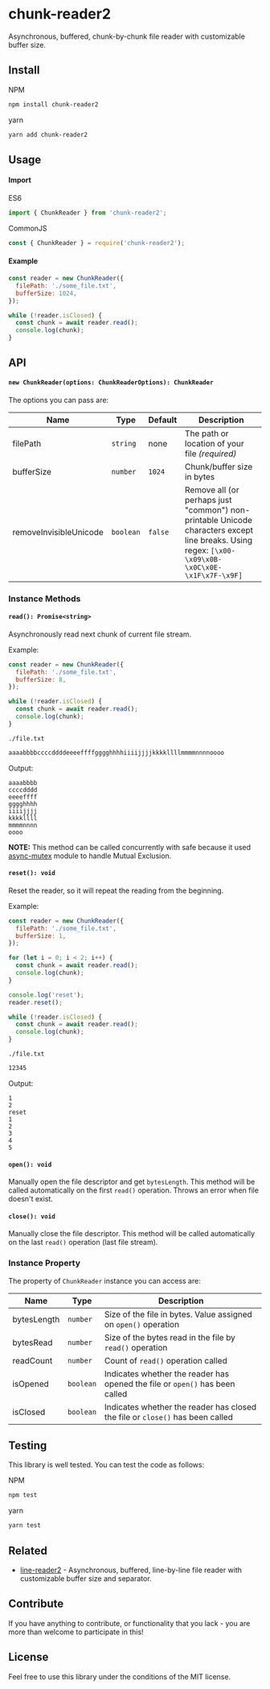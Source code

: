 # chunk-reader2

Asynchronous, buffered, chunk-by-chunk file reader with customizable buffer size.

## Install

NPM

```sh
npm install chunk-reader2
```

yarn

```sh
yarn add chunk-reader2
```

## Usage

#### Import

ES6

```js
import { ChunkReader } from 'chunk-reader2';
```

CommonJS

```js
const { ChunkReader } = require('chunk-reader2');
```

#### Example

```js
const reader = new ChunkReader({
  filePath: './some_file.txt',
  bufferSize: 1024,
});

while (!reader.isClosed) {
  const chunk = await reader.read();
  console.log(chunk);
}
```

## API

#### `new ChunkReader(options: ChunkReaderOptions): ChunkReader`

The options you can pass are:

| Name                   | Type      | Default | Description                                                                                                                                      |
| ---------------------- | --------- | ------- | ------------------------------------------------------------------------------------------------------------------------------------------------ |
| filePath               | `string`  | none    | The path or location of your file _(required)_                                                                                                   |
| bufferSize             | `number`  | `1024`  | Chunk/buffer size in bytes                                                                                                                       |
| removeInvisibleUnicode | `boolean` | `false` | Remove all (or perhaps just "common") non-printable Unicode characters except line breaks. Using regex: `[\x00-\x09\x0B-\x0C\x0E-\x1F\x7F-\x9F]` |

### Instance Methods

#### `read(): Promise<string>`

Asynchronously read next chunk of current file stream.

Example:

```js
const reader = new ChunkReader({
  filePath: './some_file.txt',
  bufferSize: 8,
});

while (!reader.isClosed) {
  const chunk = await reader.read();
  console.log(chunk);
}
```

`./file.txt`

```txt
aaaabbbbccccddddeeeeffffgggghhhhiiiijjjjkkkkllllmmmmnnnnoooo
```

Output:

```
aaaabbbb
ccccdddd
eeeeffff
gggghhhh
iiiijjjj
kkkkllll
mmmmnnnn
oooo
```

**NOTE:** This method can be called concurrently with safe because it used [async-mutex](https://github.com/DirtyHairy/async-mutex) module to handle Mutual Exclusion.

#### `reset(): void`

Reset the reader, so it will repeat the reading from the beginning.

Example:

```js
const reader = new ChunkReader({
  filePath: './some_file.txt',
  bufferSize: 1,
});

for (let i = 0; i < 2; i++) {
  const chunk = await reader.read();
  console.log(chunk);
}

console.log('reset');
reader.reset();

while (!reader.isClosed) {
  const chunk = await reader.read();
  console.log(chunk);
}
```

`./file.txt`

```txt
12345
```

Output:

```
1
2
reset
1
2
3
4
5
```

#### `open(): void`

Manually open the file descriptor and get `bytesLength`. This method will be called automatically on the first `read()` operation. Throws an error when file doesn't exist.

#### `close(): void`

Manually close the file descriptor. This method will be called automatically on the last `read()` operation (last file stream).

### Instance Property

The property of `ChunkReader` instance you can access are:

| Name        | Type      | Description                                                                   |
| ----------- | --------- | ----------------------------------------------------------------------------- |
| bytesLength | `number`  | Size of the file in bytes. Value assigned on `open()` operation               |
| bytesRead   | `number`  | Size of the bytes read in the file by `read()` operation                      |
| readCount   | `number`  | Count of `read()` operation called                                            |
| isOpened    | `boolean` | Indicates whether the reader has opened the file or `open()` has been called  |
| isClosed    | `boolean` | Indicates whether the reader has closed the file or `close()` has been called |

## Testing

This library is well tested. You can test the code as follows:

NPM

```sh
npm test
```

yarn

```sh
yarn test
```

## Related

- [line-reader2](https://github.com/aldipermanaetikaputra/line-reader2) - Asynchronous, buffered, line-by-line file reader with customizable buffer size and separator.

## Contribute

If you have anything to contribute, or functionality that you lack - you are more than welcome to participate in this!

## License

Feel free to use this library under the conditions of the MIT license.

